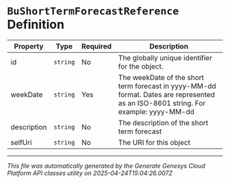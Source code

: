 # `BuShortTermForecastReference` Definition

| Property | Type | Required | Description |
|----------|------|----------|-------------|
| id | `string` | No | The globally unique identifier for the object. |
| weekDate | `string` | Yes | The weekDate of the short term forecast in yyyy-MM-dd format. Dates are represented as an ISO-8601 string. For example: yyyy-MM-dd |
| description | `string` | No | The description of the short term forecast |
| selfUri | `string` | No | The URI for this object |

---

*This file was automatically generated by the Generate Genesys Cloud Platform API classes utility on 2025-04-24T15:04:26.007Z*